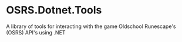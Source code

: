 # OSRS.Dotnet.Tools
A library of tools for interacting with the game Oldschool Runescape's (OSRS) API's using .NET
